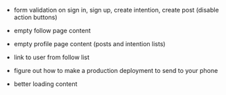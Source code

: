 - form validation on sign in, sign up, create intention, create post (disable action buttons)
- empty follow page content
- empty profile page content (posts and intention lists)
- link to user from follow list

- figure out how to make a production deployment to send to your phone

- better loading content
